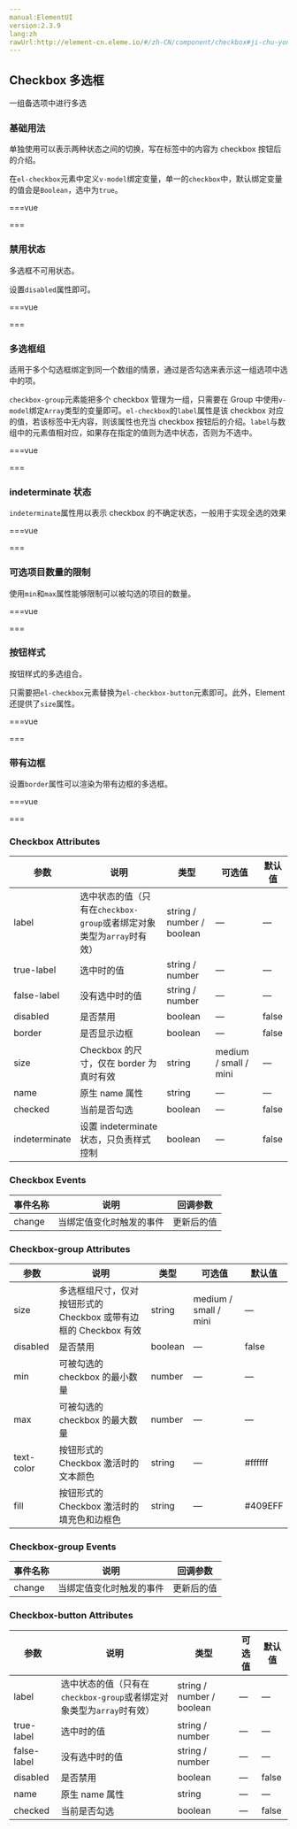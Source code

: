 ```yaml
---
manual:ElementUI
version:2.3.9
lang:zh
rawUrl:http://element-cn.eleme.io/#/zh-CN/component/checkbox#ji-chu-yong-fa
---
```



## Checkbox 多选框<a name="checkbox-duo-xuan-kuang"></a>


一组备选项中进行多选


### 基础用法<a name="ji-chu-yong-fa"></a>


单独使用可以表示两种状态之间的切换，写在标签中的内容为 checkbox 按钮后的介绍。



在`el-checkbox`元素中定义`v-model`绑定变量，单一的`checkbox`中，默认绑定变量的值会是`Boolean`，选中为`true`。


===vue
<template>
  <!-- `checked` 为 true 或 false -->
  <el-checkbox v-model="checked">备选项</el-checkbox>
</template>

<script>
  export default {
    data() {
      return {
        checked: true
      };
    }
  };
</script>


===




### 禁用状态<a name="jin-yong-zhuang-tai"></a>


多选框不可用状态。



设置`disabled`属性即可。


===vue
<template>
  <el-checkbox v-model="checked1" disabled>备选项1</el-checkbox>
  <el-checkbox v-model="checked2" disabled>备选项</el-checkbox>
</template>

<script>
  export default {
    data() {
      return {
        checked1: false,
        checked2: true
      };
    }
  };
</script>


===




### 多选框组<a name="duo-xuan-kuang-zu"></a>


适用于多个勾选框绑定到同一个数组的情景，通过是否勾选来表示这一组选项中选中的项。



`checkbox-group`元素能把多个 checkbox 管理为一组，只需要在 Group 中使用`v-model`绑定`Array`类型的变量即可。`el-checkbox`的`label`属性是该 checkbox 对应的值，若该标签中无内容，则该属性也充当 checkbox 按钮后的介绍。`label`与数组中的元素值相对应，如果存在指定的值则为选中状态，否则为不选中。


===vue
<template>
  <el-checkbox-group v-model="checkList">
    <el-checkbox label="复选框 A"></el-checkbox>
    <el-checkbox label="复选框 B"></el-checkbox>
    <el-checkbox label="复选框 C"></el-checkbox>
    <el-checkbox label="禁用" disabled></el-checkbox>
    <el-checkbox label="选中且禁用" disabled></el-checkbox>
  </el-checkbox-group>
</template>

<script>
  export default {
    data () {
      return {
        checkList: ['选中且禁用','复选框 A']
      };
    }
  };
</script>


===




### indeterminate 状态<a name="indeterminate-zhuang-tai"></a>


`indeterminate`属性用以表示 checkbox 的不确定状态，一般用于实现全选的效果

===vue
<template>
  <el-checkbox :indeterminate="isIndeterminate" v-model="checkAll" @change="handleCheckAllChange">全选</el-checkbox>
  <div style="margin: 15px 0;"></div>
  <el-checkbox-group v-model="checkedCities" @change="handleCheckedCitiesChange">
    <el-checkbox v-for="city in cities" :label="city" :key="city">{{city}}</el-checkbox>
  </el-checkbox-group>
</template>

<script>
  const cityOptions = ['上海', '北京', '广州', '深圳'];
  export default {
    data() {
      return {
        checkAll: false,
        checkedCities: ['上海', '北京'],
        cities: cityOptions,
        isIndeterminate: true
      };
    },
    methods: {
      handleCheckAllChange(val) {
        this.checkedCities = val ? cityOptions : [];
        this.isIndeterminate = false;
      },
      handleCheckedCitiesChange(value) {
        let checkedCount = value.length;
        this.checkAll = checkedCount === this.cities.length;
        this.isIndeterminate = checkedCount > 0 && checkedCount < this.cities.length;
      }
    }
  };
</script>


===




### 可选项目数量的限制<a name="ke-xuan-xiang-mu-shu-liang-de-xian-zhi"></a>


使用`min`和`max`属性能够限制可以被勾选的项目的数量。

===vue
<template>
  <el-checkbox-group 
    v-model="checkedCities1"
    :min="1"
    :max="2">
    <el-checkbox v-for="city in cities" :label="city" :key="city">{{city}}</el-checkbox>
  </el-checkbox-group>
</template>

<script>
  const cityOptions = ['上海', '北京', '广州', '深圳'];
  export default {
    data() {
      return {
        checkedCities1: ['上海', '北京'],
        cities: cityOptions
      };
    }
  };
</script>


===




### 按钮样式<a name="an-niu-yang-shi"></a>


按钮样式的多选组合。



只需要把`el-checkbox`元素替换为`el-checkbox-button`元素即可。此外，Element 还提供了`size`属性。


===vue
<template>
  <div>
    <el-checkbox-group v-model="checkboxGroup1">
      <el-checkbox-button v-for="city in cities" :label="city" :key="city">{{city}}</el-checkbox-button>
    </el-checkbox-group>
  </div>
  <div style="margin-top: 20px">
    <el-checkbox-group v-model="checkboxGroup2" size="medium">
      <el-checkbox-button v-for="city in cities" :label="city" :key="city">{{city}}</el-checkbox-button>
    </el-checkbox-group>
  </div>
  <div style="margin-top: 20px">
    <el-checkbox-group v-model="checkboxGroup3" size="small">
      <el-checkbox-button v-for="city in cities" :label="city" :disabled="city === '北京'" :key="city">{{city}}</el-checkbox-button>
    </el-checkbox-group>
  </div>
  <div style="margin-top: 20px">
    <el-checkbox-group v-model="checkboxGroup4" size="mini" disabled>
      <el-checkbox-button v-for="city in cities" :label="city" :key="city">{{city}}</el-checkbox-button>
    </el-checkbox-group>
  </div>
</template>

<script>
  const cityOptions = ['上海', '北京', '广州', '深圳'];
  export default {
    data () {
      return {
        checkboxGroup1: ['上海'],
        checkboxGroup2: ['上海'],
        checkboxGroup3: ['上海'],
        checkboxGroup4: ['上海'],
        cities: cityOptions
      };
    }
  }
</script>


===




### 带有边框<a name="dai-you-bian-kuang"></a>


设置`border`属性可以渲染为带有边框的多选框。


===vue
<template>
  <div>
    <el-checkbox v-model="checked3" label="备选项1" border></el-checkbox>
    <el-checkbox v-model="checked4" label="备选项2" border></el-checkbox>
  </div>
  <div style="margin-top: 20px">
    <el-checkbox v-model="checked5" label="备选项1" border size="medium"></el-checkbox>
    <el-checkbox v-model="checked6" label="备选项2" border size="medium"></el-checkbox>
  </div>
  <div style="margin-top: 20px">
    <el-checkbox-group v-model="checkboxGroup5" size="small">
      <el-checkbox label="备选项1" border></el-checkbox>
      <el-checkbox label="备选项2" border disabled></el-checkbox>
    </el-checkbox-group>
  </div>
  <div style="margin-top: 20px">
    <el-checkbox-group v-model="checkboxGroup6" size="mini" disabled>
      <el-checkbox label="备选项1" border></el-checkbox>
      <el-checkbox label="备选项2" border></el-checkbox>
    </el-checkbox-group>
  </div>
</template>

<script>
  export default {
    data () {
      return {
        checked3: true,
        checked4: false,
        checked5: false,
        checked6: true,
        checkboxGroup5: [],
        checkboxGroup6: []
      };
    }
  }
</script>


===




### Checkbox Attributes<a name="checkbox-attributes"></a>
参数 | 说明 | 类型 | 可选值 | 默认值 
 ---  |  ---  |  ---  |  ---  |  ---  | 
label | 选中状态的值（只有在`checkbox-group`或者绑定对象类型为`array`时有效） | string / number / boolean | — | — 
true-label | 选中时的值 | string / number | — | — 
false-label | 没有选中时的值 | string / number | — | — 
disabled | 是否禁用 | boolean | — | false 
border | 是否显示边框 | boolean | — | false 
size | Checkbox 的尺寸，仅在 border 为真时有效 | string | medium / small / mini | — 
name | 原生 name 属性 | string | — | — 
checked | 当前是否勾选 | boolean | — | false 
indeterminate | 设置 indeterminate 状态，只负责样式控制 | boolean | — | false 


### Checkbox Events<a name="checkbox-events"></a>
事件名称 | 说明 | 回调参数 
 ---  |  ---  |  ---  | 
change | 当绑定值变化时触发的事件 | 更新后的值 


### Checkbox-group Attributes<a name="checkbox-group-attributes"></a>
参数 | 说明 | 类型 | 可选值 | 默认值 
 ---  |  ---  |  ---  |  ---  |  ---  | 
size | 多选框组尺寸，仅对按钮形式的 Checkbox 或带有边框的 Checkbox 有效 | string | medium / small / mini | — 
disabled | 是否禁用 | boolean | — | false 
min | 可被勾选的 checkbox 的最小数量 | number | — | — 
max | 可被勾选的 checkbox 的最大数量 | number | — | — 
text-color | 按钮形式的 Checkbox 激活时的文本颜色 | string | — | #ffffff 
fill | 按钮形式的 Checkbox 激活时的填充色和边框色 | string | — | #409EFF 


### Checkbox-group Events<a name="checkbox-group-events"></a>
事件名称 | 说明 | 回调参数 
 ---  |  ---  |  ---  | 
change | 当绑定值变化时触发的事件 | 更新后的值 


### Checkbox-button Attributes<a name="checkbox-button-attributes"></a>
参数 | 说明 | 类型 | 可选值 | 默认值 
 ---  |  ---  |  ---  |  ---  |  ---  | 
label | 选中状态的值（只有在`checkbox-group`或者绑定对象类型为`array`时有效） | string / number / boolean | — | — 
true-label | 选中时的值 | string / number | — | — 
false-label | 没有选中时的值 | string / number | — | — 
disabled | 是否禁用 | boolean | — | false 
name | 原生 name 属性 | string | — | — 
checked | 当前是否勾选 | boolean | — | false 

